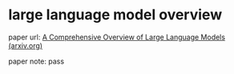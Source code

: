 # large language model overview
paper url: [A Comprehensive Overview of Large Language Models (arxiv.org)](https://arxiv.org/pdf/2307.06435)

paper note: 
pass
